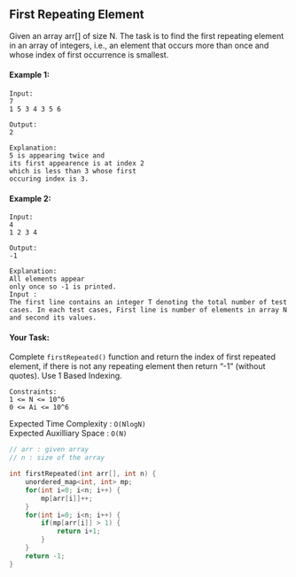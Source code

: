 ## First Repeating Element

Given an array arr[] of size N. The task is to find the first repeating element in an array of integers, i.e., an element that occurs more than once and whose index of first occurrence is smallest.

#### Example 1:

```
Input:
7
1 5 3 4 3 5 6

Output:
2

Explanation:
5 is appearing twice and
its first appearence is at index 2
which is less than 3 whose first
occuring index is 3.
```

#### Example 2:

```
Input:
4
1 2 3 4

Output:
-1

Explanation:
All elements appear
only once so -1 is printed.
Input :
The first line contains an integer T denoting the total number of test cases. In each test cases, First line is number of elements in array N and second its values.
```

#### Your Task:

Complete `firstRepeated()` function and return the index of first repeated element, if there is not any repeating element then return “-1” (without quotes). Use 1 Based Indexing.

```
Constraints:
1 <= N <= 10^6
0 <= Ai <= 10^6
```

Expected Time Complexity : `O(NlogN)`  
Expected Auxilliary Space : `O(N)`

```c++
// arr : given array
// n : size of the array

int firstRepeated(int arr[], int n) {
    unordered_map<int, int> mp;
    for(int i=0; i<n; i++) {
        mp[arr[i]]++;
    }
    for(int i=0; i<n; i++) {
        if(mp[arr[i]] > 1) {
            return i+1;
        }
    }
    return -1;
}
```
